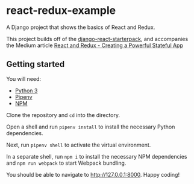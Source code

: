 # react-redux-example
A Django project that shows the basics of React and Redux.

This project builds off of the [django-react-starterpack](https://github.com/kkworden/django-react-starterpack), and accompanies the Medium article [React and Redux - Creating a Powerful Stateful App](https://medium.com/@kkworden/react-and-redux-creating-a-powerful-stateful-app-631c963b9c34)

## Getting started
You will need:
* [Python 3](https://www.python.org/downloads/)
* [Pipenv](https://github.com/pypa/pipenv)
* [NPM](https://www.npmjs.com/get-npm)

Clone the repository and `cd` into the directory.

Open a shell and run `pipenv install` to install the necessary Python dependencies.

Next, run `pipenv shell` to activate the virtual environment.

In a separate shell, run `npm i` to install the necessary NPM dependencies and `npm run webpack` to start Webpack bundling.

You should be able to navigate to http://127.0.0.1:8000. Happy coding!

